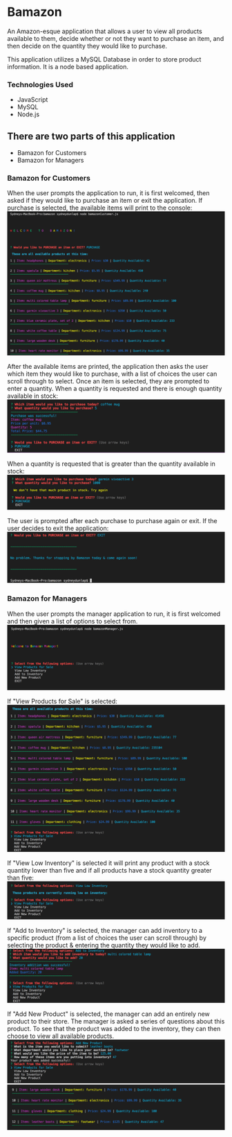 # Bamazon 

An Amazon-esque application that allows a user to view all products available to them, decide whether or not they want to purchase an item, and then decide on the quantity they would like to purchase. 

This application utilizes a MySQL Database in order to store product information. It is a node based application.

### Technologies Used

- JavaScript
- MySQL
- Node.js

## There are two parts of this application
- Bamazon for Customers
- Bamazon for Managers

### Bamazon for Customers
When the user prompts the application to run, it is first welcomed, then asked if they would like to purchase an item or exit the application. If purchase is selected, the available items will print to the console:
![bamazon1](images/bamazon1.png)

After the available items are printed, the application then asks the user which item they would like to purchase, with a list of choices the user can scroll through to select. Once an item is selected, they are prompted to enter a quantity. When a quantity is requested and there is enough quantity available in stock:
![bamazon2](images/bamazon2.png)

When a quantity is requested that is greater than the quantity available in stock:
![bamazon3](images/bamazon3.png)

The user is prompted after each purchase to purchase again or exit. If the user decides to exit the application:
![bamazon4](images/bamazon4.png)

### Bamazon for Managers
When the user prompts the manager application to run, it is first welcomed and then given a list of options to select from.
![bamazonM1](images/bamazonM1.png)

If "View Products for Sale" is selected:
![bamazonM2](images/bamazonM2.png)

If "View Low Inventory" is selected it will print any product with a stock quantity lower than five and if all products have a stock quantity greater than five:
![bamazonM3](images/bamazonM3.png)

If "Add to Inventory" is selected, the manager can add inventory to a specific product (from a list of choices the user can scroll through) by selecting the product & entering the quantity they would like to add.
![bamazonM4](images/bamazonM4.png)

If "Add New Product" is selected, the manager can add an entirely new product to their store. The manager is asked a series of questions about this product. To see that the product was added to the inventory, they can then choose to view all available products.
![bamazonM5](images/bamazonM5.png)
![bamazonM6](images/bamazonM6.png)






